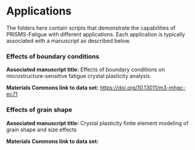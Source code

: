 # Applications

  The folders here contain scripts that demonstrate the capabilities of PRISMS-Fatigue with different applications. Each application is typically associated with a manuscript as described below.
    
### Effects of boundary conditions
  
  <B>Associated manuscript title:</B> Effects of boundary conditions on microstructure-sensitive fatigue crystal plasticity analysis
  
  <B>Materials Commons link to data set:</B> https://doi.org/10.13011/m3-mhgc-ec71
  
  

### Effects of grain shape
  
  <B>Associated manuscript title:</B> Crystal plasticity finite element modeling of grain shape and size effects
  
  <B>Materials Commons link to data set:</B>